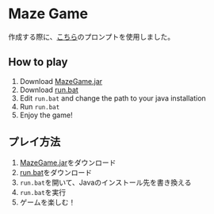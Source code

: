 # Maze Game
作成する際に、[こちら](https://chatgpt.com/share/0a726bf7-265a-4a86-a0e9-e33608587a18)のプロンプトを使用しました。

## How to play
1. Download [MazeGame.jar](./MazeGame.jar)
2. Download [run.bat](./run.bat)
3. Edit `run.bat` and change the path to your java installation
4. Run `run.bat`
5. Enjoy the game!

## プレイ方法
1. [MazeGame.jar](./MazeGame.jar)をダウンロード
2. [run.bat](./run.bat)をダウンロード
3. `run.bat`を開いて、Javaのインストール先を書き換える
4. `run.bat`を実行
5. ゲームを楽しむ！
